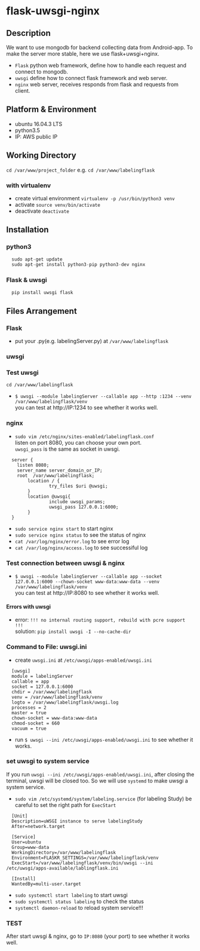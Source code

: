 # flask-uwsgi-nginx

## Description

We want to use mongodb for backend collecting data from Android-app.
To make the server more stable, here we use flask+uwsgi+nginx.

- `Flask` python web framework, define how to handle each request and connect to mongodb.
- `uwsgi` define how to connect flask framework and web server.
- `nginx` web server, receives responds from flask and requests from client.

## Platform & Environment
- ubuntu 16.04.3 LTS
- python3.5
- IP: AWS public IP

## Working Directory
`cd /var/www/project_folder`
e.g. `cd /var/www/labelingflask`

### with virtualenv
- create virtual environment `virtualenv -p /usr/bin/python3 venv`
- activate `source venv/bin/activate`
- deactivate `deactivate`

## Installation
### python3
```python
  sudo apt-get update
  sudo apt-get install python3-pip python3-dev nginx
```
### Flask & uwsgi
```python
  pip install uwsgi flask
```

## Files Arrangement
### Flask
- put your .py(e.g. labelingServer.py) at `/var/www/labelingflask`

### uwsgi
### Test uwsgi
`cd /var/www/labelingflask`
- `$ uwsgi --module labelingServer --callable app --http :1234 --venv /var/www/labelingflask/venv` </br>
you can test at http://IP:1234 to see whether it works well.

### nginx
- `sudo vim /etc/nginx/sites-enabled/labelingflask.conf`</br>
listen on port 8080, you can choose your own port.</br>
`uwsgi_pass` is the same as socket in uwsgi.
```
  server {
    listen 8080;
    server_name server_domain_or_IP;
    root  /var/www/labelingflask;
        location / {
                try_files $uri @uwsgi;
        }
        location @uwsgi{
                include uwsgi_params;
                uwsgi_pass 127.0.0.1:6000;
        }
  }
```
- `sudo service nginx start` to start nginx
- `sudo service nginx status` to see the status of nginx
- `cat /var/log/nginx/error.log` to see error log
- `cat /var/log/nginx/access.log` to see successiful log

### Test connection between uwsgi & nginx
- `$ uwsgi --module labelingServer --callable app --socket 127.0.0.1:6000 --chown-socket www-data:www-data --venv /var/www/labelingflask/venv` </br>
you can test at http://IP:8080 to see whether it works well.

#### Errors with uwsgi
- error: `!!! no internal routing support, rebuild with pcre support !!!` </br>
solution: `pip install uwsgi -I --no-cache-dir`

### Command to File: uwsgi.ini
- create `uwsgi.ini` at `/etc/uwsgi/apps-enabled/uwsgi.ini`
```
  [uwsgi]
  module = labelingServer
  callable = app
  socket = 127.0.0.1:6000
  chdir = /var/www/labelingflask
  venv = /var/www/labelingflask/venv
  logto = /var/www/labelingflask/uwsgi.log
  processes = 2
  master = true
  chown-socket = www-data:www-data
  chmod-socket = 660
  vacuum = true
```
- run `$ uwsgi --ini /etc/uwsgi/apps-enabled/uwsgi.ini` to see whether it works.

### set uwsgi to system service
If you run `uwsgi --ini /etc/uwsgi/apps-enabled/uwsgi.ini`, after closing the terminal, uwsgi will be closed too.
So we will use `systemd` to make uwsgi a system service.
- `sudo vim /etc/systemd/system/labeling.service` (for labeling Study)
be careful to set the right path for `ExecStart`
```
  [Unit]
  Description=uWSGI instance to serve labelingStudy
  After=network.target

  [Service]
  User=ubuntu
  Group=www-data
  WorkingDirectory=/var/www/labelingflask
  Environment=FLASKR_SETTINGS=/var/www/labelingflask/venv
  ExecStart=/var/www/labelingflask/venv/bin/uwsgi --ini /etc/uwsgi/apps-available/lablingflask.ini

  [Install]
  WantedBy=multi-user.target
```
- `sudo systemctl start labeling` to start uwsgi
- `sudo systemctl status labeling` to check the status
- `systemctl daemon-reload` to reload system service!!!

### TEST
After start uwsgi & nginx, go to `IP:8080` (your port) to see whether it works well.
